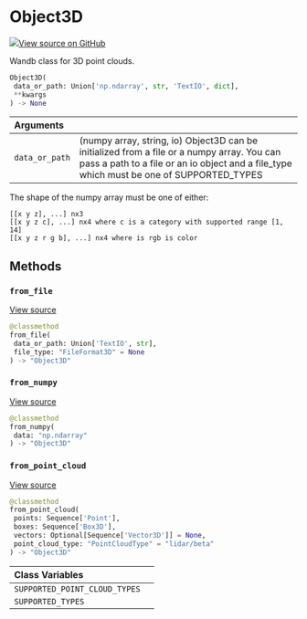 # Object3D



[![](https://www.tensorflow.org/images/GitHub-Mark-32px.png)View source on GitHub](https://www.github.com/wandb/client/tree/latest/wandb/sdk/data_types/object_3d.py#L76-L316)



Wandb class for 3D point clouds.

```python
Object3D(
 data_or_path: Union['np.ndarray', str, 'TextIO', dict],
 **kwargs
) -> None
```





| Arguments | |
| :--- | :--- |
| `data_or_path` | (numpy array, string, io) Object3D can be initialized from a file or a numpy array. You can pass a path to a file or an io object and a file_type which must be one of SUPPORTED_TYPES |


The shape of the numpy array must be one of either:
```
[[x y z], ...] nx3
[[x y z c], ...] nx4 where c is a category with supported range [1, 14]
[[x y z r g b], ...] nx4 where is rgb is color
```

## Methods

### `from_file`



[View source](https://www.github.com/wandb/client/tree/latest/wandb/sdk/data_types/object_3d.py#L221-L229)

```python
@classmethod
from_file(
 data_or_path: Union['TextIO', str],
 file_type: "FileFormat3D" = None
) -> "Object3D"
```




### `from_numpy`



[View source](https://www.github.com/wandb/client/tree/latest/wandb/sdk/data_types/object_3d.py#L231-L244)

```python
@classmethod
from_numpy(
 data: "np.ndarray"
) -> "Object3D"
```




### `from_point_cloud`



[View source](https://www.github.com/wandb/client/tree/latest/wandb/sdk/data_types/object_3d.py#L246-L270)

```python
@classmethod
from_point_cloud(
 points: Sequence['Point'],
 boxes: Sequence['Box3D'],
 vectors: Optional[Sequence['Vector3D']] = None,
 point_cloud_type: "PointCloudType" = "lidar/beta"
) -> "Object3D"
```








| Class Variables | |
| :--- | :--- |
| `SUPPORTED_POINT_CLOUD_TYPES` | |
| `SUPPORTED_TYPES` | |

